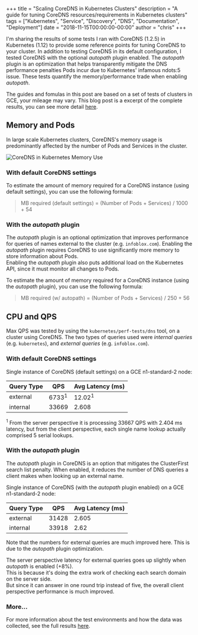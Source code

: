 +++ title = "Scaling CoreDNS in Kubernetes Clusters" description = "A guide for tuning CoreDNS resources/requirements in Kubernetes clusters" tags = ["Kubernetes", "Service", "Discovery", "DNS", "Documentation", "Deployment"] date = "2018-11-15T00:00:00-00:00" author = "chris" +++

I'm sharing the results of some tests I ran with CoreDNS (1.2.5) in Kubernetes (1.12) to provide some reference points for tuning CoreDNS to your cluster.
In addition to testing CoreDNS in its default configuration, I tested CoreDNS with the optional *autopath* plugin enabled.
The *autopath* plugin is an optimization that helps transparently mitigate the DNS performance penalties Pods incur due
to Kubernetes' infamous ndots:5 issue. These tests quantify the memory/performance trade when enabling *autopath*.

The guides and fomulas in this post are based on a set of tests of clusters in GCE, your mileage may vary.
This blog post is a excerpt of the complete results, you can see more detail [here](https://github.com/coredns/deployment/blob/master/kubernetes/Scaling_CoreDNS.md).

## Memory and Pods

In large scale Kubernetes clusters, CoreDNS's memory usage is predominantly affected by the number of Pods and Services in the cluster. 

![CoreDNS in Kubernetes Memory Use](https://docs.google.com/spreadsheets/d/e/2PACX-1vS7d2MlgN1gMrrOHXa7Zn6S3VqujST5L-4PHX7jr4IUhVcTi0guXVRCgtIYrtLm3qxZWFlMHT-Xt9n3/pubchart?oid=191775389&format=image)

### With default CoreDNS settings

To estimate the amount of memory required for a CoreDNS instance (using default settings), you can use the following formula:

>  MB required (default settings) = (Number of Pods + Services) / 1000 + 54

### With the *autopath* plugin

The *autopath* plugin is an optional optimization that improves performance for queries of names external to the cluster (e.g. `infoblox.com`). 
Enabling the *autopath* plugin requires CoreDNS to use significantly more memory to store information about Pods.  
Enabling the *autopath* plugin also puts additional load on the Kubernetes API, since it must monitor all changes to Pods.

To estimate the amount of memory required for a CoreDNS instance (using the *autopath* plugin), you can use the following formula:

>  MB required (w/ autopath) = (Number of Pods + Services) / 250 + 56

## CPU and QPS

Max QPS was tested by using the `kubernetes/perf-tests/dns` tool, on a cluster using CoreDNS. 
The two types of queries used were *internal queries* (e.g. `kubernetes`), and *external queries* (e.g. `infoblox.com`).  

### With default CoreDNS settings

Single instance of CoreDNS (default settings) on a GCE n1-standard-2 node:


| Query Type  | QPS              | Avg Latency (ms)   |
|-------------|------------------|--------------------|
| external    | 6733<sup>1</sup> | 12.02<sup>1</sup>  |
| internal    | 33669            | 2.608              |


<sup>1</sup> From the server perspective it is processing 33667 QPS with 2.404 ms latency, but from the client perspective,
each single name lookup actually comprised 5 serial lookups.

### With the *autopath* plugin

The *autopath* plugin in CoreDNS is an option that mitigates the ClusterFirst search list penalty. When enabled, it reduces the number of DNS queries a client makes when looking up an external name.  

Single instance of CoreDNS (with the *autopath* plugin enabled) on a GCE n1-standard-2 node:


| Query Type  | QPS   | Avg Latency (ms) |
|-------------|-------|------------------|
| external    | 31428 | 2.605            |
| internal    | 33918 | 2.62             |


Note that the numbers for external queries are much improved here.  This is due to the *autopath* plugin optimization.

The server perspective latency for external queries goes up slightly when *autopath* is enabled (+8%).  
This is because it's doing the extra work of checking each search domain on the server side.  
But since it can answer in one round trip instead of five, the overall client perspective performance is much improved.


### More...

For more information about the test environments and how the data was collected, see the full results [here](https://github.com/coredns/deployment/blob/master/kubernetes/Scaling_CoreDNS.md).

